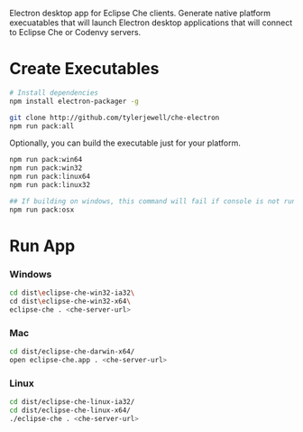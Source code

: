 Electron desktop app for Eclipse Che clients. Generate native platform execuatables that will launch Electron desktop applications that will connect to Eclipse Che or Codenvy servers.

# Create Executables
```sh
# Install dependencies
npm install electron-packager -g

git clone http://github.com/tylerjewell/che-electron
npm run pack:all
```

Optionally, you can build the executable just for your platform.
```sh
npm run pack:win64
npm run pack:win32
npm run pack:linux64
npm run pack:linux32

## If building on windows, this command will fail if console is not run as administrator
npm run pack:osx
```


# Run App

### Windows
```sh
cd dist\eclipse-che-win32-ia32\
cd dist\eclipse-che-win32-x64\
eclipse-che . <che-server-url>
```

### Mac
```sh
cd dist/eclipse-che-darwin-x64/
open eclipse-che.app . <che-server-url>
```

### Linux
```sh
cd dist/eclipse-che-linux-ia32/
cd dist/eclipse-che-linux-x64/
./eclipse-che . <che-server-url>
```
